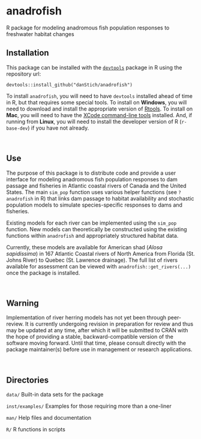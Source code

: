 # anadrofish
R package for modeling anadromous fish population responses to freshwater habitat changes

## Installation
This package can be installed with the [`devtools`](https://www.rstudio.com/products/rpackages/devtools/) package in R using the repository url:

`devtools::install_github("danStich/anadrofish")`

To install `anadrofish`, you will need to have `devtools` installed ahead of time in R, but that requires some special tools. To install on **Windows**, you will need to download and install the appropriate version of [Rtools](https://cran.r-project.org/bin/windows/Rtools/). To install on **Mac**, you will need to have the [XCode command-line tools](http://osxdaily.com/2014/02/12/install-command-line-tools-mac-os-x/) installed. And, if running from **Linux**, you will need to install the developer version of R (`r-base-dev`) if you have not already.

</br>

## Use
The purpose of this package is to distribute code and provide a user interface for modeling anadromous fish population responses to dam passage and fisheries in Atlantic coastal rivers of Canada and the United States. The main `sim_pop` function uses various helper functions (see `?anadrofish` in R) that links dam passage to habitat availability and stochastic population models to simulate species-specific responses to dams and fisheries. 

Existing models for each river can be implemented using the `sim_pop` function. New models can theoretically be constructed using the existing functions within `anadrofish` and appropriately structured habitat data.

Currently, these models are available for American shad (*Alosa sapidissima*) in 167 Atlantic Coastal rivers of North America from Florida (St. Johns River) to Quebec (St. Lawrence drainage). The full list of rivers available for assessment can be viewed with `anadrofish::get_rivers(...)` once the package is installed.

</br>

## Warning
Implementation of river herring models has not yet been through peer-review. It is currently undergoing revision in preparation for review and thus may be updated at any time, after which it will be submitted to CRAN with the hope of providing a  stable, backward-compatible version of the software moving forward. Until that time, please consult directly with the package maintainer(s) before use in management or research applications.

</br>

## Directories

`data/` Built-in data sets for the package

`inst/examples/` Examples for those requiring more than a one-liner 

`man/`  Help files and documentation

`R/`    R functions in scripts
